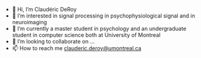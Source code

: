 - 👋 Hi, I’m Claudéric DeRoy
- 👀 I’m interested in signal processing in psychophysiological signal and in neuroimaging
- 🌱 I’m currently a master student in psychology and an undergraduate student in computer science both at University of Montreal
- 💞️ I’m looking to collaborate on ...
- 📫 How to reach me clauderic.deroy@umontreal.ca

<!---
neurok8050/neurok8050 is a ✨ special ✨ repository because its `README.md` (this file) appears on your GitHub profile.
You can click the Preview link to take a look at your changes.
--->
